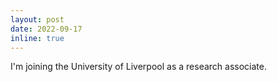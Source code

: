 ```yaml
---
layout: post
date: 2022-09-17
inline: true
---
```


I'm joining the University of Liverpool as a research associate.

